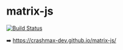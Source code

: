 # matrix-js

[![Build Status](https://travis-ci.org/crashmax-dev/matrix-js.svg?branch=master)](https://travis-ci.org/crashmax-dev/matrix-js)

➡️ https://crashmax-dev.github.io/matrix-js/